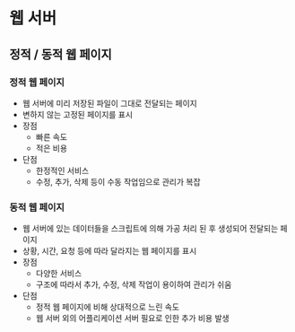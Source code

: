 # 웹 서버

## 정적 / 동적 웹 페이지

### 정적 웹 페이지

- 웹 서버에 미리 저장된 파일이 그대로 전달되는 페이지
- 변하지 않는 고정된 페이지를 표시
- 장점
  - 빠른 속도
  - 적은 비용
- 단점
  - 한정적인 서비스
  - 수정, 추가, 삭제 등이 수동 작업임으로 관리가 복잡

### 동적 웹 페이지

- 웹 서버에 있는 데이터들을 스크립트에 의해 가공 처리 된 후 생성되어 전달되는 페이지
- 상황, 시간, 요청 등에 따라 달라지는 웹 페이지를 표시
- 장점
  - 다양한 서비스
  - 구조에 따라서 추가, 수정, 삭제 작업이 용이하여 관리가 쉬움
- 단점
  - 정적 웹 페이지에 비해 상대적으로 느린 속도
  - 웹 서버 외의 어플리케이션 서버 필요로 인한 추가 비용 발생
